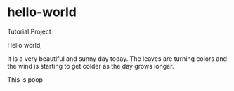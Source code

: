 # hello-world
Tutorial Project

Hello world,

It is a very beautiful and sunny day today.  The leaves are turning colors and the wind is starting to get colder as the day grows longer.

This is poop
